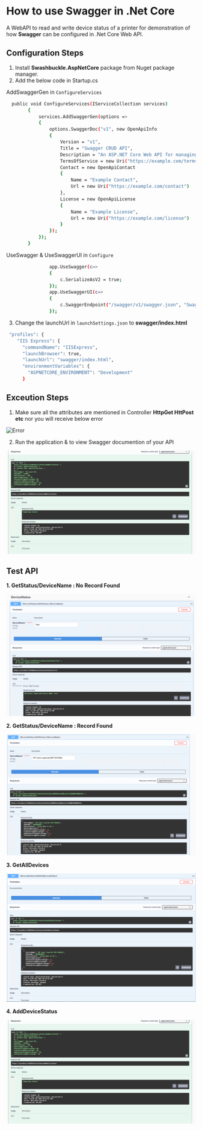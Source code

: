 # How to use Swagger in .Net Core 

A WebAPI to read and write device status of a printer for demonstration of how **Swagger** can be configured  in .Net Core Web API.

## Configuration Steps

1. Install **Swashbuckle.AspNetCore** package from Nuget package manager.
2. Add the below code in Startup.cs 
  
  AddSwaggerGen in `ConfigureServices`
  
```sh
  public void ConfigureServices(IServiceCollection services)
        {
            services.AddSwaggerGen(options =>
            {
                options.SwaggerDoc("v1", new OpenApiInfo
                {
                    Version = "v1",
                    Title = "Swagger CRUD API",
                    Description = "An ASP.NET Core Web API for managing Device Status of Printer",
                    TermsOfService = new Uri("https://example.com/terms"),
                    Contact = new OpenApiContact
                    {
                        Name = "Example Contact",
                        Url = new Uri("https://example.com/contact")
                    },
                    License = new OpenApiLicense
                    {
                        Name = "Example License",
                        Url = new Uri("https://example.com/license")
                    }
                });
            });
        }
```

UseSwagger & UseSwaggerUI in `Configure`

```sh
                app.UseSwagger(c=>
                {
                    c.SerializeAsV2 = true;
                });
                app.UseSwaggerUI(c=>
                {
                    c.SwaggerEndpoint("/swagger/v1/swagger.json", "Swagger CRUD API v1");
                });
```
3. Change the launchUrl in `launchSettings.json` to **swagger/index.html**

```sh
 "profiles": {
    "IIS Express": {
      "commandName": "IISExpress",
      "launchBrowser": true,
      "launchUrl": "swagger/index.html",
      "environmentVariables": {
        "ASPNETCORE_ENVIRONMENT": "Development"
      }
```

## Exceution Steps

1. Make sure all the attributes are mentioned in Controller **HttpGet HttPost etc** nor you will receive below error

![Error](https://www.benday.com/wp-content/uploads/2020/12/image.png)

2. Run the application & to view Swagger documention of your API

![Swagger API Documentation](/Resource/AddDevice.png)

## Test API
    
  **1. GetStatus/DeviceName : No Record Found**

![NotFound](/Resource/getStatus_NotFound.png)

   **2. GetStatus/DeviceName : Record Found**

![OK](/Resource/getStatus_Ok.png)

  **3. GetAllDevices**

![GetAll](/Resource/GetAllDeviceStatus.png)

  **4. AddDeviceStatus**

![Addl](/Resource/AddDevice.png)



